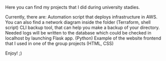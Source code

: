 Here you can find my projects that I did during university stadies.

Currently, there are:
  Automation script that deploys infrastructure in AWS. You can also find a network diagram inside the folder (Terraform, shell script)
  CLI backup tool, that can help you make a backup of your directory. Needed logs will be written to the database which could be checked in localhost by launching Flask app. (Python)
  Example of the website frontend that I used in one of the group projects (HTML, CSS) 

Enjoy! ;)

